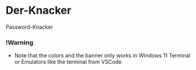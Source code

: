 # Der-Knacker
Password-Knacker
### !Warning
- Note that the colors and the banner only works in Windows 11 Terminal or Emulators like the terminal from VSCode
